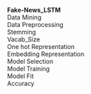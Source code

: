 **Fake-News_LSTM**<br>
Data Mining<br>
Data Preprocessing<br>
Stemming<br>
Vacab_Size<br>
One hot Representation<br>
Embedding Representation<br>
Model Selection<br>
Model Training<br>
Model Fit<br>
Accuracy<br>
